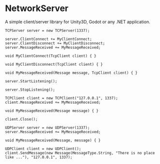 # NetworkServer

A simple client/server library for Unity3D, Godot or any .NET application.

```CSharp
TCPServer server = new TCPServer(1337);

server.ClientConnect += MyClientConnect;
server.ClientDisconnect += MyClientDisconnect;
server.MessageReceived += MyMessageReceived;

void MyClientConnect(TcpClient client) { }

void MyClientDisconnect(TcpClient client) { }

void MyMessageReceived(Message message, TcpClient client) { }

server.StartListening();

server.StopListening();
```

```CSharp
TCPClient client = new TCPClient("127.0.0.1", 1337);
client.MessageReceived += MyMessageReceived;

void MyMessageReceived(Message message) { }

client.Close();
```

```CSharp
UDPServer server = new UDPServer(1337);
server.MessageReceived += MyMessageReceived;

void MyMessageReceived(Message, message) { }
```

```CSharp
UDPClient client = new UDPClient();
client.SendMessage(new Message(MessageType.String, "There is no place like ..."), "127.0.0.1", 1337);
```
